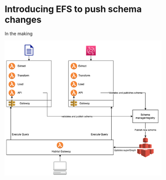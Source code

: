 # Introducing EFS to push schema changes
In the making

<img src="/efs.png" class="h-80 rounded shadow"/>